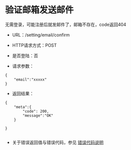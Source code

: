 # 验证邮箱发送邮件
无需登录，可能注册后就发邮件了，邮箱不存在，code返回404

- URL：/setting/email/confirm

- HTTP请求方式：POST

- 是否登陆：否

- 请求参数：

```
{
    "email":"xxxxx"
}
```

- 返回结果：

```
{
    "meta":{
        "code": 200,
        "message":"OK"
    } 
    
}


```

- 关于错误返回值与错误代码，参见 [错误代码说明](../README.md)